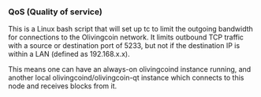 ### QoS (Quality of service) ###

This is a Linux bash script that will set up tc to limit the outgoing bandwidth for connections to the Olivingcoin network. It limits outbound TCP traffic with a source or destination port of 5233, but not if the destination IP is within a LAN (defined as 192.168.x.x).

This means one can have an always-on olivingcoind instance running, and another local olivingcoind/olivingcoin-qt instance which connects to this node and receives blocks from it.
